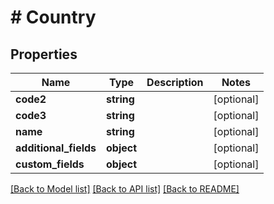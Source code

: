 # # Country

## Properties

Name | Type | Description | Notes
------------ | ------------- | ------------- | -------------
**code2** | **string** |  | [optional]
**code3** | **string** |  | [optional]
**name** | **string** |  | [optional]
**additional_fields** | **object** |  | [optional]
**custom_fields** | **object** |  | [optional]

[[Back to Model list]](../../README.md#models) [[Back to API list]](../../README.md#endpoints) [[Back to README]](../../README.md)
